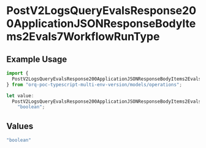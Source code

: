 # PostV2LogsQueryEvalsResponse200ApplicationJSONResponseBodyItems2Evals7WorkflowRunType

## Example Usage

```typescript
import {
  PostV2LogsQueryEvalsResponse200ApplicationJSONResponseBodyItems2Evals7WorkflowRunType,
} from "orq-poc-typescript-multi-env-version/models/operations";

let value:
  PostV2LogsQueryEvalsResponse200ApplicationJSONResponseBodyItems2Evals7WorkflowRunType =
    "boolean";
```

## Values

```typescript
"boolean"
```